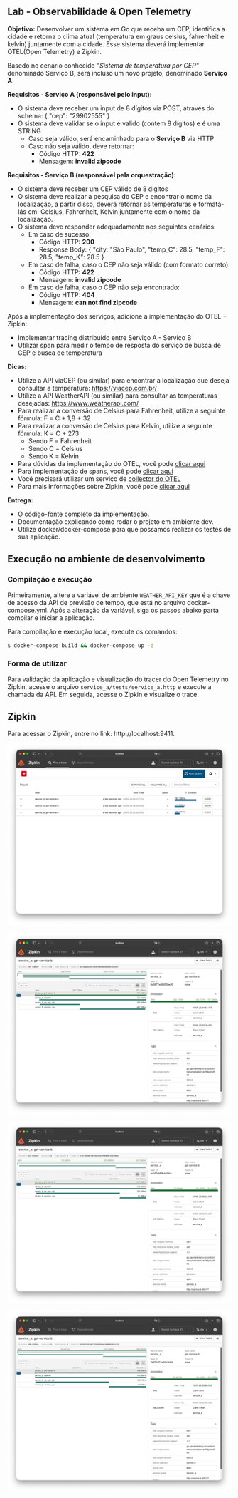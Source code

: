 ## Lab - Observabilidade & Open Telemetry

**Objetivo:** Desenvolver um sistema em Go que receba um CEP, identifica a cidade e retorna o clima atual (temperatura em graus celsius, fahrenheit e kelvin) juntamente com a cidade. Esse sistema deverá implementar OTEL(Open Telemetry) e Zipkin.

Basedo no cenário conhecido *"Sistema de temperatura por CEP"* denominado Serviço B, será incluso um novo projeto, denominado **Serviço A**.
 
**Requisitos - Serviço A (responsável pelo input):**
- O sistema deve receber um input de 8 dígitos via POST, através do schema:  { "cep": "29902555" }
- O sistema deve validar se o input é valido (contem 8 dígitos) e é uma STRING
  - Caso seja válido, será encaminhado para o **Serviço B** via HTTP
  - Caso não seja válido, deve retornar:
    - Código HTTP: **422**
    - Mensagem: **invalid zipcode**

**Requisitos - Serviço B (responsável pela orquestração):**
- O sistema deve receber um CEP válido de 8 digitos
- O sistema deve realizar a pesquisa do CEP e encontrar o nome da localização, a partir disso, deverá retornar as temperaturas e formata-lás em: Celsius, Fahrenheit, Kelvin juntamente com o nome da localização.
- O sistema deve responder adequadamente nos seguintes cenários:
  - Em caso de sucesso:
    - Código HTTP: **200**
    - Response Body: { "city: "São Paulo", "temp_C": 28.5, "temp_F": 28.5, "temp_K": 28.5 }
  - Em caso de falha, caso o CEP não seja válido (com formato correto):
    - Código HTTP: **422**
    - Mensagem: **invalid zipcode**
  - ​​​Em caso de falha, caso o CEP não seja encontrado:
    - Código HTTP: **404**
    - Mensagem: **can not find zipcode**

Após a implementação dos serviços, adicione a implementação do OTEL + Zipkin:
- Implementar tracing distribuído entre Serviço A - Serviço B
- Utilizar span para medir o tempo de resposta do serviço de busca de CEP e busca de temperatura

**Dicas:**
- Utilize a API viaCEP (ou similar) para encontrar a localização que deseja consultar a temperatura: https://viacep.com.br/
- Utilize a API WeatherAPI (ou similar) para consultar as temperaturas desejadas: https://www.weatherapi.com/
- Para realizar a conversão de Celsius para Fahrenheit, utilize a seguinte fórmula: F = C * 1,8 + 32
- Para realizar a conversão de Celsius para Kelvin, utilize a seguinte fórmula: K = C + 273
  - Sendo F = Fahrenheit
  - Sendo C = Celsius
  - Sendo K = Kelvin
- Para dúvidas da implementação do OTEL, você pode [clicar aqui](https://opentelemetry.io/docs/languages/go/getting-started/)
- Para implementação de spans, você pode [clicar aqui](https://opentelemetry.io/docs/languages/go/instrumentation/#creating-spans)
- Você precisará utilizar um serviço de [collector do OTEL](https://opentelemetry.io/docs/collector/quick-start/)
- Para mais informações sobre Zipkin, você pode [clicar aqui](https://zipkin.io/)

**Entrega:**
- O código-fonte completo da implementação.
- Documentação explicando como rodar o projeto em ambiente dev.
- Utilize docker/docker-compose para que possamos realizar os testes de sua aplicação.

## Execução no ambiente de desenvolvimento

### Compilação e execução

Primeiramente, altere a variável de ambiente `WEATHER_API_KEY` que é a chave de acesso da API de previsão de tempo, que está no arquivo docker-compose.yml. Após a alteração da variável, siga os passos abaixo parta compilar e iniciar a aplicação.

Para compilação e execução local, execute os comandos:

```sh
$ docker-compose build && docker-compose up -d
```

### Forma de utilizar

Para validação da aplicação e visualização do tracer do Open Telemetry no Zipkin, acesse o arquivo `service_a/tests/service_a.http` e execute a chamada da API. Em seguida, acesse o Zipkin e visualize o trace.

## Zipkin

Para acessar o Zipkin, entre no link: http://localhost:9411.

![Zipkin 1](./images/zipkin-1.png)

![Zipkin 2](./images/zipkin-2.png)

![Zipkin 3](./images/zipkin-3.png)

![Zipkin 4](./images/zipkin-4.png)

